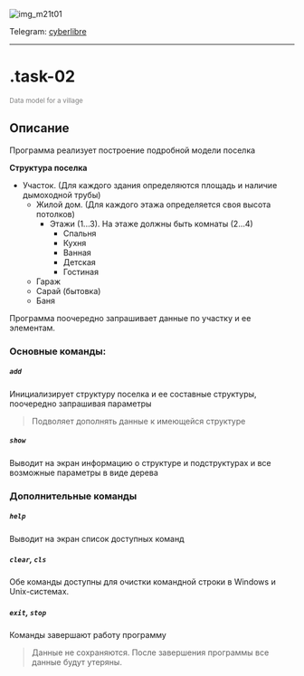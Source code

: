 ![img_m21t01](../src/img_m21t02.PNG)

Telegram: [cyberlibre](https://t.me/cyberlibrete)

---
# .task-02
<sup style="color:grey">Data model for a village</sup>

## Описание
Программа реализует построение подробной модели поселка

**Структура поселка**
- Участок. (Для каждого здания определяются площадь и наличие дымоходной трубы)
    - Жилой дом. (Для каждого этажа определяется своя высота потолков)
        - Этажи (1...3). На этаже должны быть комнаты (2...4)
            - Спальня
            - Кухня
            - Ванная
            - Детская
            - Гостиная
    - Гараж
    - Сарай (бытовка)
    - Баня

Программа поочередно запрашивает данные по участку и ее элементам.

### **Основные команды:**
##### `add`

Инициализирует структуру поселка и ее составные структуры, поочередно запрашивая параметры

> Подволяет дополнять данные к имеющейся структуре

##### `show`

Выводит на экран информацию о структуре и подструктурах и все возможные параметры в виде дерева

### **Дополнительные команды**
##### `help`
Выводит на экран список доступных команд

##### `clear`, `cls`
Обе команды доступны для очистки командной строки в Windows и Unix-системах.

##### `exit`, `stop`
Команды завершают работу программу

> Данные не сохраняются. После завершения программы все данные будут утеряны.
